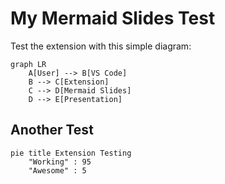 # My Mermaid Slides Test

Test the extension with this simple diagram:

```mermaid
graph LR
    A[User] --> B[VS Code]
    B --> C[Extension]
    C --> D[Mermaid Slides]
    D --> E[Presentation]
```

## Another Test

```mermaid
pie title Extension Testing
    "Working" : 95
    "Awesome" : 5
```